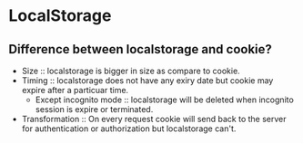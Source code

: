 # LocalStorage

## Difference between localstorage and cookie?

- Size :: localstorage is bigger in size as compare to cookie.
- Timing :: localstorage does not have any exiry date but cookie may expire after a particuar time.
  - Except incognito mode :: localstorage will be deleted when incognito session is expire or terminated.
- Transformation :: On every request cookie will send back to the server for authentication or authorization but localstorage can't.
